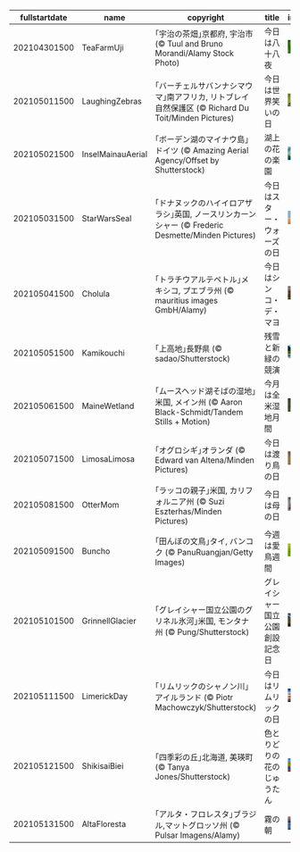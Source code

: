 |fullstartdate|name|copyright|title|image|
|--|--|--|--|--|
202104301500|TeaFarmUji|｢宇治の茶畑｣京都府, 宇治市 (© Tuul and Bruno Morandi/Alamy Stock Photo)|今日は八十八夜|![](/ja-JP/2021/05/202104301500TeaFarmUji.jpg)|
202105011500|LaughingZebras|｢バーチェルサバンナシマウマ｣南アフリカ, リトブレイ自然保護区 (© Richard Du Toit/Minden Pictures)|今日は世界笑いの日|![](/ja-JP/2021/05/202105011500LaughingZebras.jpg)|
202105021500|InselMainauAerial|｢ボーデン湖のマイナウ島｣ドイツ (© Amazing Aerial Agency/Offset by Shutterstock)|湖上の花の楽園|![](/ja-JP/2021/05/202105021500InselMainauAerial.jpg)|
202105031500|StarWarsSeal|｢ドナヌックのハイイロアザラシ｣英国, ノースリンカーンシャー (© Frederic Desmette/Minden Pictures)|今日はスター・ウォーズの日|![](/ja-JP/2021/05/202105031500StarWarsSeal.jpg)|
202105041500|Cholula|｢トラチウアルテペトル｣メキシコ, プエブラ州 (© mauritius images GmbH/Alamy)|今日はシンコ・デ・マヨ|![](/ja-JP/2021/05/202105041500Cholula.jpg)|
202105051500|Kamikouchi|｢上高地｣長野県 (© sadao/Shutterstock)|残雪と新緑の競演|![](/ja-JP/2021/05/202105051500Kamikouchi.jpg)|
202105061500|MaineWetland|｢ムースヘッド湖そばの湿地｣米国, メイン州 (© Aaron Black-Schmidt/Tandem Stills + Motion)|今月は全米湿地月間|![](/ja-JP/2021/05/202105061500MaineWetland.jpg)|
202105071500|LimosaLimosa|｢オグロシギ｣オランダ (© Edward van Altena/Minden Pictures)|今日は渡り鳥の日|![](/ja-JP/2021/05/202105071500LimosaLimosa.jpg)|
202105081500|OtterMom|｢ラッコの親子｣米国, カリフォルニア州 (© Suzi Eszterhas/Minden Pictures)|今日は母の日|![](/ja-JP/2021/05/202105081500OtterMom.jpg)|
202105091500|Buncho|｢田んぼの文鳥｣タイ, バンコク (© PanuRuangjan/Getty Images)|今週は愛鳥週間|![](/ja-JP/2021/05/202105091500Buncho.jpg)|
202105101500|GrinnellGlacier|｢グレイシャー国立公園のグリネル氷河｣米国, モンタナ州 (© Pung/Shutterstock)|グレイシャー国立公園創設記念日|![](/ja-JP/2021/05/202105101500GrinnellGlacier.jpg)|
202105111500|LimerickDay|｢リムリックのシャノン川｣アイルランド (© Piotr Machowczyk/Shutterstock)|今日はリムリックの日|![](/ja-JP/2021/05/202105111500LimerickDay.jpg)|
202105121500|ShikisaiBiei|｢四季彩の丘｣北海道, 美瑛町 (© Tanya Jones/Shutterstock)|色とりどりの花のじゅうたん|![](/ja-JP/2021/05/202105121500ShikisaiBiei.jpg)|
202105131500|AltaFloresta|｢アルタ・フロレスタ｣ブラジル,マットグロッソ州 (© Pulsar Imagens/Alamy)|霧の朝|![](/ja-JP/2021/05/202105131500AltaFloresta.jpg)|

